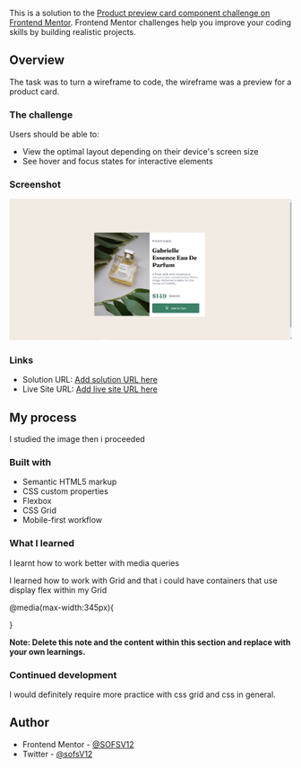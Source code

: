 This is a solution to the [Product preview card component challenge on Frontend Mentor](https://www.frontendmentor.io/challenges/product-preview-card-component-GO7UmttRfa). Frontend Mentor challenges help you improve your coding skills by building realistic projects.

## Overview

The task was to turn a wireframe to code, the wireframe was a preview for a product card.

### The challenge

Users should be able to:

- View the optimal layout depending on their device's screen size
- See hover and focus states for interactive elements

### Screenshot

![](</product-preview-card-component-main/images/Screenshot%20(561).png>)

### Links

- Solution URL: [Add solution URL here](https://github.com/SOFSV12/Product-Preview-Card)
- Live Site URL: [Add live site URL here](https://your-live-site-url.com)

## My process

I studied the image then i proceeded

### Built with

- Semantic HTML5 markup
- CSS custom properties
- Flexbox
- CSS Grid
- Mobile-first workflow

### What I learned

I learnt how to work better with media queries

I learned how to work with Grid and that i could have containers that use display flex within my Grid

@media(max-width:345px){

}

**Note: Delete this note and the content within this section and replace with your own learnings.**

### Continued development

I would definitely require more practice with css grid and css in general.

## Author

- Frontend Mentor - [@SOFSV12](https://www.frontendmentor.io/profile/@SOFSV12)
- Twitter - [@sofsV12](https://www.twitter.com/sofsV12)

